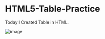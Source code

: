 # HTML5-Table-Practice
Today I Created Table in HTML.

![image](https://github.com/RanaHuzaima/HTML5-Table-Practice/assets/120297532/218141f7-a466-4b34-a126-f1d2abda5133)